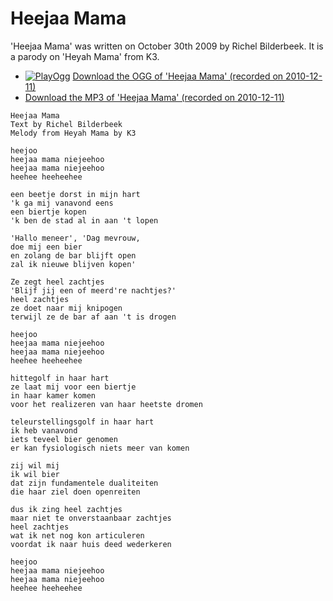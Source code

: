 # Heejaa Mama

'Heejaa Mama' was written on October 30th 2009 by Richel Bilderbeek.
It is a parody on 'Heyah Mama' from K3.

 * [![PlayOgg](http://static.fsf.org/playogg/Play_ogg_80x15.png "I support PlayOgg!")](http://playogg.org) [Download the OGG of 'Heejaa Mama' (recorded on 2010-12-11)](http://www.richelbilderbeek.nl/CD07_HeejaaMama20101211.ogg)
 * [Download the MP3 of 'Heejaa Mama' (recorded on 2010-12-11)](http://www.richelbilderbeek.nl/CD07_HeejaaMama20101211.mp3)

```
Heejaa Mama
Text by Richel Bilderbeek
Melody from Heyah Mama by K3

heejoo
heejaa mama niejeehoo
heejaa mama niejeehoo
heehee heeheehee

een beetje dorst in mijn hart
'k ga mij vanavond eens
een biertje kopen
'k ben de stad al in aan 't lopen

'Hallo meneer', 'Dag mevrouw,
doe mij een bier
en zolang de bar blijft open
zal ik nieuwe blijven kopen'

Ze zegt heel zachtjes
'Blijf jij een of meerd're nachtjes?'
heel zachtjes
ze doet naar mij knipogen
terwijl ze de bar af aan 't is drogen

heejoo
heejaa mama niejeehoo
heejaa mama niejeehoo
heehee heeheehee

hittegolf in haar hart
ze laat mij voor een biertje
in haar kamer komen
voor het realizeren van haar heetste dromen

teleurstellingsgolf in haar hart
ik heb vanavond
iets teveel bier genomen
er kan fysiologisch niets meer van komen

zij wil mij
ik wil bier
dat zijn fundamentele dualiteiten
die haar ziel doen openreiten

dus ik zing heel zachtjes
maar niet te onverstaanbaar zachtjes
heel zachtjes
wat ik net nog kon articuleren
voordat ik naar huis deed wederkeren

heejoo
heejaa mama niejeehoo
heejaa mama niejeehoo
heehee heeheehee
```
